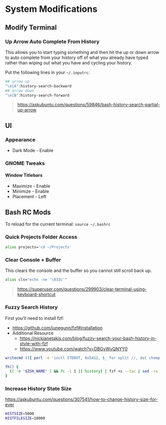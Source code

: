 
# System Modifications

## Modify Terminal

### Up Arrow Auto Complete From History

This allows you to start typing something and then hit the up or down arrow to auto complete from your history off of what you already have typed rather than wiping out what you have and cycling your history.

Put the following lines in your `~/.inputrc`:

```bash
## arrow up
"\e[A":history-search-backward
## arrow down
"\e[B":history-search-forward
```

> <https://askubuntu.com/questions/59846/bash-history-search-partial-up-arrow>

## UI

### Appearance

- Dark Mode - Enable

### GNOME Tweaks

#### Window Titlebars

- Maximize - Enable
- Minimize - Enable
- Placement - Left

## Bash RC Mods

To reload for the current terminal: `source ~/.bashrc`

### Quick Projects Folder Access

```bash
alias projects='cd ~/Projects'
```

### Clear Console + Buffer

This clears the console and the buffer so you cannot still scroll back up.

```bash
alias cls="echo -ne '\033c'"
```

> <https://superuser.com/questions/299903/clear-terminal-using-keyboard-shortcut>

### Fuzzy Search History

First you'll need to install fzf:

- <https://github.com/junegunn/fzf#installation>
- Additional Resource
  - <https://nickjanetakis.com/blog/fuzzy-search-your-bash-history-in-style-with-fzf>
  - <https://www.youtube.com/watch?v=DBGvWyQNYY0>

```bash
writecmd (){ perl -e 'ioctl STDOUT, 0x5412, $_ for split //, do{ chomp($_ = <>); $_ }' ; }

fh() {
  ([ -n "$ZSH_NAME" ] && fc -l 1 || history) | fzf +s --tac | sed -re 's/^\s*[0-9]+\s*//' | writecmd
}
```

### Increase History State Size

<https://askubuntu.com/questions/307541/how-to-change-history-size-for-ever>

```bash
HISTSIZE=5000
HISTFILESIZE=10000
```

